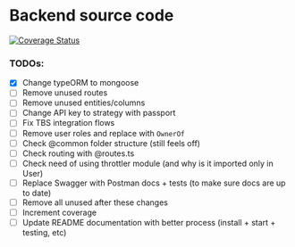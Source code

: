 # Backend source code

[![Coverage Status](https://coveralls.io/repos/github/falco-gg/blockchain/badge.svg?branch=main&t=qN2lID)](https://coveralls.io/github/falco-gg/blockchain?branch=main)

### TODOs:

- [x] Change typeORM to mongoose
- [ ] Remove unused routes
- [ ] Remove unused entities/columns
- [ ] Change API key to strategy with passport
- [ ] Fix TBS integration flows
- [ ] Remove user roles and replace with `OwnerOf`
- [ ] Check @common folder structure (still feels off)
- [ ] Check routing with @routes.ts
- [ ] Check need of using throttler module (and why is it imported only in User)
- [ ] Replace Swagger with Postman docs + tests (to make sure docs are up to date)
- [ ] Remove all unused after these changes
- [ ] Increment coverage
- [ ] Update README documentation with better process (install + start + testing, etc)
